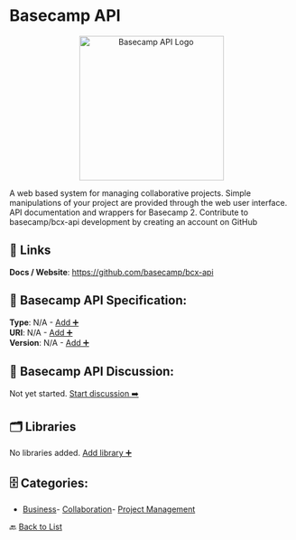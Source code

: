 # Basecamp API
<p align="center">
    <img width="256" src="https://raw.githubusercontent.com/apis-list/apis-list/main/apis/basecamp-api/logo_256x256.png" alt="Basecamp API Logo"/>
</p>
A web based system for managing collaborative projects. Simple manipulations of your project are provided through the web user interface. API documentation and wrappers for Basecamp 2. Contribute to basecamp/bcx-api development by creating an account on GitHub

##  🔗 Links
**Docs / Website**: https://github.com/basecamp/bcx-api

## 🧬 Basecamp API Specification:
**Type**: N/A - [Add ➕](https://github.com/apis-list/apis-list/edit/main/apis/basecamp-api/basecamp-api.yaml)  
**URI**: N/A - [Add ➕](https://github.com/apis-list/apis-list/edit/main/apis/basecamp-api/basecamp-api.yaml)  
**Version**: N/A - [Add ➕](https://github.com/apis-list/apis-list/edit/main/apis/basecamp-api/basecamp-api.yaml)

## 💬 Basecamp API Discussion:
Not yet started. [Start discussion ➡️](https://github.com/apis-list/apis-list/discussions/new)

## 🗂️ Libraries

No libraries added. [Add library ➕](https://github.com/apis-list/apis-list/edit/main/apis/basecamp-api/basecamp-api.yaml)    


## 🗄️ Categories:
- [Business](https://github.com/apis-list/apis-list#business-)- [Collaboration](https://github.com/apis-list/apis-list#collaboration-)- [Project Management](https://github.com/apis-list/apis-list#project-management-)

🔙  [Back to List](https://github.com/apis-list/apis-list)
